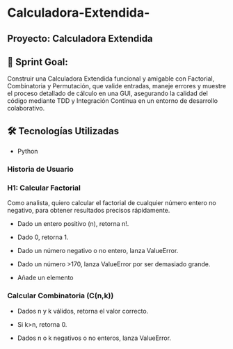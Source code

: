 # Calculadora-Extendida-
## Proyecto: Calculadora Extendida
## 🧠 Sprint Goal:
Construir una Calculadora Extendida funcional y amigable con Factorial, Combinatoria y Permutación, que valide entradas, maneje errores y muestre el proceso detallado de cálculo en una GUI, asegurando la calidad del código mediante TDD y Integración Continua en un entorno de desarrollo colaborativo.
## 🛠 Tecnologías Utilizadas
- Python
### Historia de Usuario
### H1: Calcular Factorial
Como analista, quiero calcular el factorial de cualquier número entero no negativo, para obtener resultados precisos rápidamente.
- Dado un entero positivo (n), retorna n!.

- Dado 0, retorna 1.

-  Dado un número negativo o no entero, lanza ValueError.

- Dado un número >170, lanza ValueError por ser demasiado grande.

- Añade un elemento

### Calcular Combinatoria (C(n,k))
- Dados n y k válidos, retorna el valor correcto.

-  Si k>n, retorna 0.

- Dados n o k negativos o no enteros, lanza ValueError.

